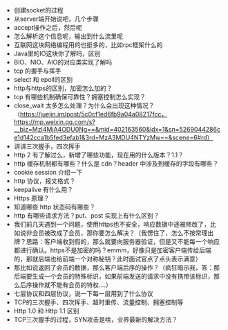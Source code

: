 - 创建socket的过程
- 从server端开始说吧，几个步骤
- accept操作之后，然后呢
- 怎么解析这个信息呢，输出到什么流里呢
- 互联网这块网络编程用的也挺多的，比如rpc框架什么的
- Java里的IO这块你了解吗，区别
- BIO、NIO、AIO的对应类实现了解吗
- tcp 的握手与挥手
- select 和 epoll的区别
- http与https的区别，加密怎么加的？
- tcp 有哪些机制确保可靠性？拥塞控制怎么实现？
- close_wait 太多怎么处理？为什么会出现这种情况？（https://juejin.im/post/5c0cf1ed6fb9a04a08217fcc，https://mp.weixin.qq.com/s?__biz=MzI4MjA4ODU0Ng==&mid=402163560&idx=1&sn=5269044286ce1d142cca1b5fed3efab1&3rd=MzA3MDU4NTYzMw==&scene=6#rd）
- 讲讲三次握手，四次挥手
- http 2 有了解过么，新增了哪些功能，现在用的什么版本？1.1？
- http 缓存机制都有哪些？什么是 cdn？header 中涉及到缓存的字段有哪些？
- cookie session 介绍一下
- http 协议，报文格式？
- keepalive 有什么用？
- Https 原理？
- 知道哪些 http 状态码有哪些？
- http 有哪些请求方法？put、post 实现上有什么区别？
-  我们前几天遇到一个问题，使用https也不安全，响应数据中途被修改了，比如说非会员被改成了会员，那你要怎么解决？（我愣住了，怎么不按常理出牌？思路：客户端收到假的，那么就要向服务器验证，但是又不能每一个响应都进行确认。https不是加密的吗？emmm，好像只是加密客户端传给后端的，那就后端也给前端一个对称秘钥？此时面试官点了点头表示满意）  
- 那比如说返回了会员的数据，那么客户端后序的操作？（疯狂暗示我，答：那后端要生成一个会员的特殊标识，如果前端发送的请求中没有携带该标识，那么后序操作就不能有会员的特权....）
- 七层协议和四层协议，说一下每一层用到了什么协议
- TCP的三次握手、四次挥手、超时重传、流量控制、拥塞控制等
- Http 1.0 和 Http 1.1 区别
- TCP三次握手的过程，SYN攻击是啥，业界最新的解决方法？



